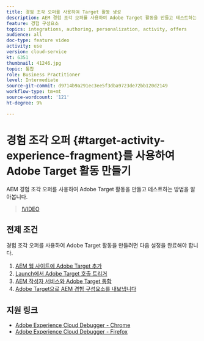 ```yaml
---
title: 경험 조각 오퍼를 사용하여 Target 활동 생성
description: AEM 경험 조각 오퍼를 사용하여 Adobe Target 활동을 만들고 테스트하는 방법을 알아봅니다.
feature: 경험 구성요소
topics: integrations, authoring, personalization, activity, offers
audience: all
doc-type: feature video
activity: use
version: cloud-service
kt: 6351
thumbnail: 41246.jpg
topic: 통합
role: Business Practitioner
level: Intermediate
source-git-commit: d9714b9a291ec3ee5f3dba9723de72bb120d2149
workflow-type: tm+mt
source-wordcount: '121'
ht-degree: 9%

---
```



# 경험 조각 오퍼 {#target-activity-experience-fragment}를 사용하여 Adobe Target 활동 만들기

AEM 경험 조각 오퍼를 사용하여 Adobe Target 활동을 만들고 테스트하는 방법을 알아봅니다.

>[!VIDEO](https://video.tv.adobe.com/v/41246?quality=12&learn=on)

## 전제 조건

경험 조각 오퍼를 사용하여 Adobe Target 활동을 만들려면 다음 설정을 완료해야 합니다.

1. [AEM 웹 사이트에 Adobe Target 추가](./add-target-launch-extension.md)
1. [Launch에서 Adobe Target 호출 트리거](./load-and-fire-target.md)
1. [AEM 작성자 서비스와 Adobe Target 통합](./setup-aem-target-cloud-service.md)
1. [Adobe Target으로 AEM 경험 구성요소를 내보냅니다](./export-experience-fragment-target.md)

## 지원 링크

* [Adobe Experience Cloud Debugger - Chrome](https://chrome.google.com/webstore/detail/adobe-experience-cloud-de/ocdmogmohccmeicdhlhhgepeaijenapj)
* [Adobe Experience Cloud Debugger - Firefox](https://addons.mozilla.org/en-US/firefox/addon/adobe-experience-platform-dbg/)